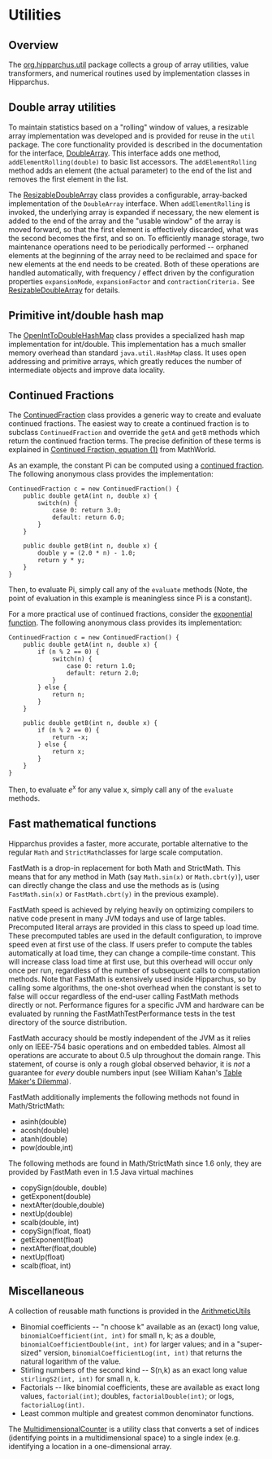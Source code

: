 # Utilities

## Overview

The [org.hipparchus.util](../apidocs/org/hipparchus/util/package-summary.html)
package collects a group of array utilities, value transformers, and numerical
routines used by implementation classes in Hipparchus.


## Double array utilities

To maintain statistics based on a "rolling" window of values, a resizable
array implementation was developed and is provided for reuse in the
`util` package.  The core functionality provided is described in
the documentation for the interface,
[DoubleArray](../apidocs/org/hipparchus/util/DoubleArray.html). 
This interface adds one method, `addElementRolling(double)` to basic list accessors.
The `addElementRolling` method adds an element (the actual parameter) to the end
of the list and removes the first element in the list.

The [ResizableDoubleArray](../apidocs/org/hipparchus/util/ResizableDoubleArray.html)
class provides a configurable, array-backed
implementation of the `DoubleArray` interface.
When `addElementRolling` is invoked, the underlying
array is expanded if necessary, the new element is added to the end of the
array and the "usable window" of the array is moved forward, so that
the first element is effectively discarded, what was the second becomes the
first, and so on.  To efficiently manage storage, two maintenance
operations need to be periodically performed -- orphaned elements at the
beginning of the array need to be reclaimed and space for new elements at
the end needs to be created.  Both of these operations are handled
automatically, with frequency / effect driven by the configuration
properties `expansionMode`, `expansionFactor` and
`contractionCriteria.`  See
[ResizableDoubleArray](../apidocs/org/hipparchus/util/ResizableDoubleArray.html)
for details.


## Primitive int/double hash map

The [OpenIntToDoubleHashMap](../apidocs/org/hipparchus/util/OpenIntToDoubleHashMap.html)
class provides a specialized hash map implementation for int/double. This implementation
has a much smaller memory overhead than standard `java.util.HashMap` class.
It uses open addressing and primitive arrays, which greatly reduces the number of
intermediate objects and improve data locality.


## Continued Fractions

The [ContinuedFraction](../apidocs/org/hipparchus/util/ContinuedFraction.html)
class provides a generic way to create and evaluate continued fractions.
The easiest way to create a continued fraction is to subclass `ContinuedFraction`
and override the `getA` and `getB` methods which return
the continued fraction terms.  The precise definition of these terms is
explained in [Continued Fraction, equation (1)](http://mathworld.wolfram.com/ContinuedFraction.html)
from MathWorld.

As an example, the constant Pi can be computed using a
[continued fraction](http://functions.wolfram.com/Constants/Pi/10/0002/).
The following anonymous class provides the implementation:

    ContinuedFraction c = new ContinuedFraction() {
        public double getA(int n, double x) {
            switch(n) {
                case 0: return 3.0;
                default: return 6.0;
            }
        }
        
        public double getB(int n, double x) {
            double y = (2.0 * n) - 1.0;
            return y * y;
        }
    }

Then, to evaluate Pi, simply call any of the `evaluate` methods
(Note, the point of evaluation in this example is meaningless since Pi is a constant).

For a more practical use of continued fractions, consider the
[exponential function](http://functions.wolfram.com/ElementaryFunctions/Exp/10/).
The following anonymous class provides its implementation:

    ContinuedFraction c = new ContinuedFraction() {
        public double getA(int n, double x) {
            if (n % 2 == 0) {
                switch(n) {
                    case 0: return 1.0;
                    default: return 2.0;
                }
            } else {
                return n;
            }
        }
        
        public double getB(int n, double x) {
            if (n % 2 == 0) {
                return -x;
            } else {
                return x;
            }
        }
    }

Then, to evaluate *e*<sup>x</sup> for any value x, simply call any of the
`evaluate` methods.


## Fast mathematical functions

Hipparchus provides a faster, more accurate, portable alternative
to the regular `Math` and `StrictMath`classes for large scale computation.

FastMath is a drop-in replacement for both Math and StrictMath. This
means that for any method in Math (say `Math.sin(x)` or
`Math.cbrt(y)`), user can directly change the class and use the
methods as is (using `FastMath.sin(x)` or `FastMath.cbrt(y)`
in the previous example).

FastMath speed is achieved by relying heavily on optimizing compilers to
native code present in many JVM todays and use of large tables. Precomputed
literal arrays are provided in this class to speed up load time. These
precomputed tables are used in the default configuration, to improve speed
even at first use of the class. If users prefer to compute the tables
automatically at load time, they can change a compile-time constant. This will
increase class load time at first use, but this overhead will occur only once
per run, regardless of the number of subsequent calls to computation methods.
Note that FastMath is extensively used inside Hipparchus, so by
calling some algorithms, the one-shot overhead when the constant is set to
false will occur regardless of the end-user calling FastMath methods directly
or not. Performance figures for a specific JVM and hardware can be evaluated by
running the FastMathTestPerformance tests in the test directory of the source
distribution.

FastMath accuracy should be mostly independent of the JVM as it relies only
on IEEE-754 basic operations and on embedded tables. Almost all operations
are accurate to about 0.5 ulp throughout the domain range. This statement, of
course is only a rough global observed behavior, it is <em>not</em> a guarantee
for <em>every</em> double numbers input (see William Kahan's <a
href="http://en.wikipedia.org/wiki/Rounding#The_table-maker.27s_dilemma">Table
Maker's Dilemma</a>).

FastMath additionally implements the following methods not found in Math/StrictMath:

* asinh(double)
* acosh(double)
* atanh(double)
* pow(double,int)

The following methods are found in Math/StrictMath since 1.6 only, they are provided by FastMath even in 1.5 Java virtual machines

* copySign(double, double)
* getExponent(double)
* nextAfter(double,double)
* nextUp(double)
* scalb(double, int)
* copySign(float, float)
* getExponent(float)
* nextAfter(float,double)
* nextUp(float)
* scalb(float, int)


## Miscellaneous

A collection of reusable math functions is provided in the
[ArithmeticUtils](../apidocs/org/hipparchus/util/ArithmeticUtils.html)

* Binomial coefficients -- "n choose k" available as an (exact) long value, `binomialCoefficient(int, int)` for small n, k; as a double, `binomialCoefficientDouble(int, int)` for larger values; and in a "super-sized" version, `binomialCoefficientLog(int, int)` that returns the natural logarithm of the value.
* Stirling numbers of the second kind -- S(n,k) as an exact long value `stirlingS2(int, int)` for small n, k.
* Factorials -- like binomial coefficients, these are available as exact long values, `factorial(int)`; doubles, `factorialDouble(int)`; or logs, `factorialLog(int)`.
* Least common multiple and greatest common denominator functions.

The [MultidimensionalCounter](../apidocs/org/hipparchus/util/MultidimensionalCounter.html)
is a utility class that converts a set of indices (identifying points in a multidimensional
space) to a single index (e.g. identifying a location in a one-dimensional array.

